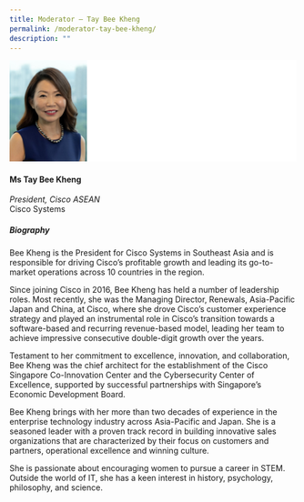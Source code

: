 ```yaml
---
title: Moderator – Tay Bee Kheng
permalink: /moderator-tay-bee-kheng/
description: ""
---
```


![](/images/Speakers/Tay%20Bee%20Kheng.jpg)

#### **Ms Tay Bee Kheng**

*President, Cisco ASEAN*  
Cisco Systems 

##### **Biography**
Bee Kheng is the President for Cisco Systems in Southeast Asia and is responsible for driving Cisco’s profitable growth and leading its go-to-market operations across 10 countries in the region.

Since joining Cisco in 2016, Bee Kheng has held a number of leadership roles. Most recently, she was the Managing Director, Renewals, Asia-Pacific Japan and China, at Cisco, where she drove Cisco’s customer experience strategy and played an instrumental role in Cisco’s transition towards a software-based and recurring revenue-based model, leading her team to achieve impressive consecutive double-digit growth over the years.

Testament to her commitment to excellence, innovation, and collaboration, Bee Kheng was the chief architect for the establishment of the Cisco Singapore Co-Innovation Center and the Cybersecurity Center of Excellence, supported by successful partnerships with Singapore’s Economic Development Board.

Bee Kheng brings with her more than two decades of experience in the enterprise technology industry across Asia-Pacific and Japan. She is a seasoned leader with a proven track record in building innovative sales organizations that are characterized by their focus on customers and partners, operational excellence and winning culture. 

She is passionate about encouraging women to pursue a career in STEM. Outside the world of IT, she has a keen interest in history, psychology, philosophy, and science.